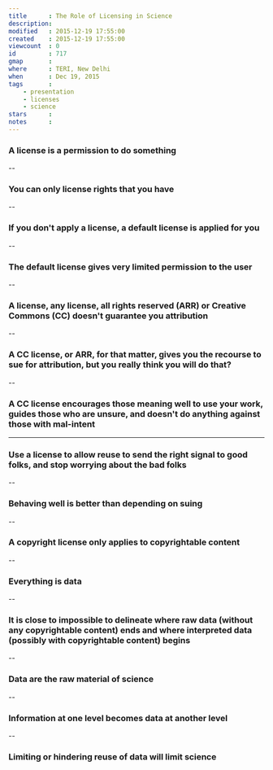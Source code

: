 ```yaml
---
title      : The Role of Licensing in Science
description: 
modified   : 2015-12-19 17:55:00
created    : 2015-12-19 17:55:00
viewcount  : 0
id         : 717
gmap       : 
where      : TERI, New Delhi
when       : Dec 19, 2015
tags       :
    - presentation
    - licenses
    - science
stars      : 
notes      :
---
```


### A license is a permission to do something

--

### You can only license rights that you have

--

### If you don't apply a license, a default license is applied for you

--

### The default license gives very limited permission to the user

--

### A license, any license, all rights reserved (ARR) or Creative Commons (CC) doesn't guarantee you attribution

--

### A CC license, or ARR, for that matter, gives you the recourse to sue for attribution, but you really think you will do that?

--

### A CC license encourages those meaning well to use your work, guides those who are unsure, and doesn't do anything against those with mal-intent

---

### Use a license to allow reuse to send the right signal to good folks, and stop worrying about the bad folks

--

### Behaving well is better than depending on suing

--

### A copyright license only applies to copyrightable content

--

### Everything is data

--

### It is close to impossible to delineate where raw data (without any copyrightable content) ends and where interpreted data (possibly with copyrightable content) begins

--

### Data are the raw material of science

--

### Information at one level becomes data at another level

--

### Limiting or hindering reuse of data will limit science

